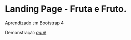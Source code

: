 # Landing Page - Fruta e Fruto.
Aprendizado em Bootstrap 4

Demonstração [_aqui!_](https://guilxp.github.io/Fruta_e_Fruto/)
